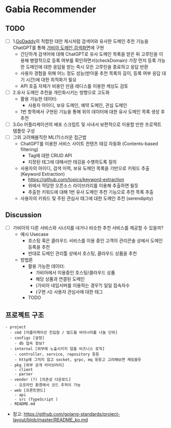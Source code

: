 # Gabia Recommender

## TODO
- [ ] 1.[GoDaddy](https://kr.godaddy.com/domainsearch/find?checkAvail=1&tmskey=%5B%40T%5Bsitecorecontent%3A%3Cfirstchild+id%3D%22%7B4745D3A8-B61D-4744-B2F6-72EBAB8565D7%7D%22+runpipeline%3D%22false%22+%2F%3E%5D%40T%5D&segment=repeat&domainToCheck=gabia.com)의 적합한 대안 제시처럼 검색어와 유사한 도메인 추천 기능을 ChatGPT를 통해 [가비아 도메인 검색화면](https://domain.gabia.com/regist/regist_step1.php)에 구현
  - 간단하게 검색어에 대해 ChatGPT로 유사 도메인 목록을 받은 뒤 고루틴을 이용해 병렬적으로 등록 여부를 확인하면서(checkDomain) 가장 먼저 등록 가능한 도메인에 대한 응답을 받는 즉시 모든 고루틴을 종료하고 응답 반환
  - 사용자 경험을 위해 어느 정도 성능(받아올 추천 목록의 길이, 등록 여부 응답 대기 시간)에 대한 최적화가 필요
  - API 호출 자체가 비용인 만큼 레디스를 이용한 캐싱도 검토
- [ ] 2.유사 도메인 추천을 개인화시키는 방향으로 고도화
  - 활용 가능한 데이터:
    - 사용자 아이디, 보유 도메인, 예약 도메인, 관심 도메인
  - 1번 항목에서 구현된 기능을 통해 위의 데이터에 대한 유사 도메인 목록 생성 후 추천
- [ ] 3.Go 어플리케이션의 배포 스크립트 및 사내서 보편적으로 이용할 만한 프로젝트 템플릿 구성
- [ ] 그외 고려해봄직한 ML(?)스러운 접근법
  - ChatGPT를 이용한 서비스 사이트 컨텐츠 태깅 자동화 (Contents-based filtering)
    - Tag에 대한 CRUD API
    - 지정된 태그에 대해서만 태깅을 수행하도록 질의
  - 사용자의 아이디, 검색 이력, 보유 도메인 목록을 기반으로 키워드 추출(Keyword Extraction)
    - https://github.com/topics/keyword-extraction
    - 위에서 적당한 오픈소스 라이브러리를 이용해 추출하면 될듯
    - 추출한 키워드에 대해 1번 유사 도메인 추천 기능으로 추천 목록 추출
  - 사용자의 키워드 및 주된 관심사 태그에 대한 도메인 추천 (serendipity)

## Discussion
- [ ] 가비아의 다른 서비스와 시너지를 내거나 비슷한 추천 서비스를 제공할 수 있을까?
  - 예시 Usecase
    - 호스팅 혹은 클라우드 서비스를 이용 중인 고객의 관리콘솔 상에서 도메인 등록을 추천
    - 반대로 도메인 관리툴 상에서 호스팅, 클라우드 상품을 추천
  - 방법론
    - 활용 가능한 데이터:
      - 가비아에서 이용중인 호스팅/클라우드 상품
      - 해당 상품과 연결된 도메인
      - (가비아 네임서버를 이용하는 경우?) 일일 접속자수
      - (구현 시) 사용자 관심사에 대한 태그
    - TODO
    
  
## 프로젝트 구조
```
- project
  - cmd [어플리케이션 진입점 / 빌드될 바이너리를 나눌 단위]
  - configs [설정]
    - db 접속 정보?
  - internal [외부에 노출시키지 않을 비즈니스 로직]
    - controller, service, repository 등등
    - http에 그치지 않고 socket, grpc, mq 등등고 고려해보면 재밌을듯
  - pkg [외부 공개 라이브러리]
    - client
    - parser
  - vendor (?) [의존성 다운로드]
    - 오프라인 환경에서 코드 추적이 가능
  - web [프론트엔드]
    - api
    - src (TypeScript )
  - README.md
```
- 참고: https://github.com/golang-standards/project-layout/blob/master/README_ko.md
